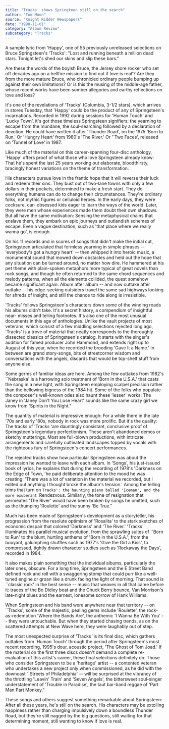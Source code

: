 ```yaml
---
title: "Tracks' shows Springteen still on the search"
author: "Tom Moon"
source: "Knight Ridder Newspapers"
date: "1998-11-01"
category: "Album Review"
subcategory: "Tracks"
---
```


A sample lyric from 'Happy', one of 55 previously unreleased selections on Bruce Springsteen's 'Tracks': "Lost and running beneath a million dead stars. Tonight let's shed our skins and slip these bars."

Are these the words of the boyish Bruce, the Jersey shore rocker who set off decades ago on a hellfire mission to find out if love is real'? Are they from the more mature Bruce, who chronicled ordinary people bumping up against their own limitations? Or is this the musing of the middle-age father, whose recent works have been somber allegories and earthy reflections on love and loss?

It's one of the revelations of 'Tracks' (Columbia, 3-1/2 stars), which arrives in stores Tuesday, that 'Happy' could be the product of any of Springsteen's incarnations. Recorded in 1992 during sessions for 'Human Touch' and 'Lucky Town', it's got those timeless Springsteen signifiers: the yearning to escape from the mundane, the soul-searching followed by a declaration of devotion. He could have written it after 'Thunder Road', on the 1975 'Born to Run.' Or 'Hungry Heart' from 1980's 'The River.' Or '`Two Faces', released on 'Tunnel of Love' in 1987.

Like much of the material on this career-spanning four-disc anthology, 'Happy' offers proof of what those who love Springsteen already know: That he's spent the last 25 years working out elaborate, bloodthirsty, bracingly honest variations on the theme of transformation.

His characters pursue love in the frantic hope that it will reverse their luck and redeem their sins. They bust out of two-lane towns with only a few dollars in their pockets, determined to make a fresh start. They do everything humans can do to change their circumstances. They're ordinary folks, not mythic figures or celluloid heroes. In the early days, they were cocksure, car- obsessed kids eager to learn the ways of the world. Later, they were men whose experiences made them doubt their own shadows. But all have the same motivation: Sensing the metaphysical chains that enslave them, they embark on epic journeys and outlandish schemes of escape. Even a vague destination, such as 'that place where we really wanna go', is enough.

On his 11 records and in scores of songs that didn't make the initial cut, Springsteen articulated that formless yearning in simple phrases -- 'everybody's got a hungry heart' -- then whipped it into heroic music, a monumental sound that mowed down obstacles and held out the hope that any situation can be turned around, no matter how dire. He hammered at his pet theme with plain-spoken metaphors more typical of great novels than rock songs, and though he often returned to the same chord sequences and melody patterns, when all the elements collided, the quest somehow became significant again. Album after album -- and now outtake after outtake -- his edge-seeking outsiders travel the same sad highways looking for shreds of insight, and still the chance to ride along is irresistible.

'Tracks' follows Springsteen's characters down some of the winding roads his albums didn't take. It's a secret history, a compendium of insightful near- misses and telling footnotes. It's also one of the most unusual documents in this age of anthologies. Unlike the vault projects of most veterans, which consist of a few middling selections rejected long ago, 'Tracks' is a trove of material that neatly corresponds to the thoroughly dissected classics of Springsteen's catalog. It starts with the singer's audition for famed producer John Hammond, and extends right up to August of this year, when he recorded the brooding 'Gave It a Name.' In between are grand story-songs, bits of streetcorner wisdom and conversations with the angels, discards that would be top-shelf stuff from anyone else.

Some germs of familiar ideas are here. Among the few outtakes from 1982's ``Nebraska' is a harrowing solo treatment of 'Born in the U.S.A.' that casts the song in a new light, with Springsteen employing scalpel precision rather than the bellowing bigness of the 1984 hit. Some of the folks who populate the composer's well-known odes also haunt these 'lesser' works: The Janey in 'Janey Don't You Lose Heart' sounds like the same crazy girl we know from 'Spirits in the Night."

The quantity of material is impressive enough: For a while there in the late '70s and early '80s, nobody in rock was more prolific. But it's the quality: The tracks of 'Tracks 'are dauntingly consistant, conclusive proof of Springsteen's legendary perfectionism. These aren't abandoned demos or sketchy mutterings. Most are full-blown productions, with intricate arrangements and carefully cultivated landscapes topped by vocals with the righteous fury of Springsteen's concert performances.

The rejected tracks show how particular Springsteen was about the impression he wanted to leave with each album. In 'Songs', his just-issued book of lyrics, he explains that during the recording of 1978's 'Darkness on the Edge of Town, 'he paid deliberate attention to the mood he was creating: 'There was a lot of variation in the material we recorded, but I edited out anything I thought broke the album's tension.' Among the telling trims that turn on `Tracks': the haunting piano ballad 'Iceman', and the more exuberant `Rendezvous. Similarly, the tone of resignation that permeates 'The River' would have been broken by songs he omitted, such as the thumping 'Roulette' and the sunny 'Be True."

Much has been made of Springsteen's development as a storyteller, his progression from the resolute optimism of 'Rosalita' to the stark sketches of economic despair that colored 'Darkness' and 'The River.' 'Tracks' illuminates his parallel musical evolution, from the sprawling suites of ``Born to Run' to the blunt, hurtling anthems of 'Born in the U.S.A.'; from the buoyant, galumphing shuffles such as 1977's 'Give the Girl a Kiss', to compressed, tightly drawn character studies such as 'Rockaway the Days', recorded in 1984.

It also makes plain something that the individual albums, particularly the later ones, obscure. For a long time, Springsteen and the E Street Band defined rock and roll with a swaggering stomp that could purr like a well- tuned engine or groan like a drunk facing the light of morning. That sound is ``classic rock' in the best sense -- music that weaves in all that came before it: traces of the Bo Didley beat and the Chuck Berry bounce, Van Morrison's late-night blues and the earnest, lonesome sorrow of Hank Williams.

When Springsteen and his band were anywhere near that territory -- on ``Tracks', some of the majestic, pealing gems include 'Roulette', the rock- as-redemption 'Where the Bands Are', the anthemic 'I Wanna Be With You' -- they were untouchable. But when they started chasing trends, as on the scattered attempts at New Wave here, they were laughably out of step.

The most unexpected surprise of 'Tracks 'is its final disc, which gathers outtakes from 'Human Touch' through the period after Springsteen's most recent recording, 1995's dour, acoustic project, 'The Ghost of Tom Joad.' If the material on the first three discs doesn't demand a complete re-evaluation of this artist's career, these final selections definitely do: Those who consider Springsteen to be a 'heritage' artist -- a contented veteran who undertakes a new project only when commissioned, as he did with the downcast ``Streets of Philadelphia' -- will be surprised at the vibrancy of the throttling 'Leavin' Train' and 'Seven Angels', the bittersweet soul-singer understatement of 'Trouble in Paradise', the taut bar-band reggae of 'Part Man Part Monkey."

These songs and others suggest something remarkable about Springsteen: After all these years, he's still on the search. His characters may be extolling happiness rather than charging impulsively down a boundless Thunder Road, but they're still nagged by the big questions, still waiting for that determining moment, still wanting to know if love is real.